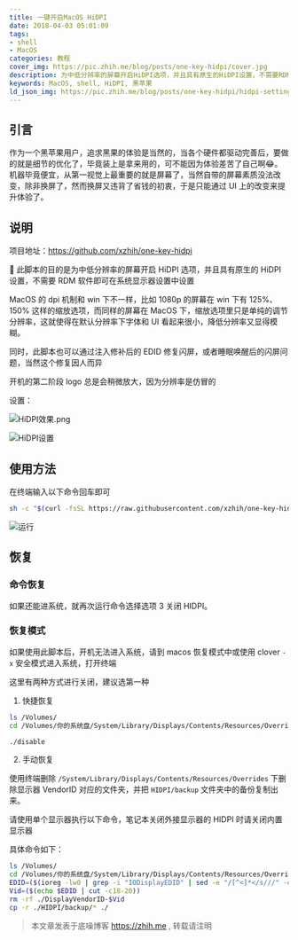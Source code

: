 ```yaml
---
title: 一键开启MacOS HiDPI
date: 2018-04-03 05:01:09
tags: 
- shell
- MacOS
categories: 教程
cover_img: https://pic.zhih.me/blog/posts/one-key-hidpi/cover.jpg
description: 为中低分辨率的屏幕开启HiDPI选项，并且具有原生的HiDPI设置，不需要RDM软件即可在系统显示器设置中设置，作为一个黑苹果用户，从第一视觉上最重要的就是屏幕了，当然自带的屏幕素质没法改变，除非换屏了，然而换屏又违背了省钱的初衷，于是只能通过UI上的改变来提升体验了
keywords: MacOS, shell, HiDPI, 黑苹果
ld_json_img: https://pic.zhih.me/blog/posts/one-key-hidpi/hidpi-setting.jpg
---
```


## 引言

作为一个黑苹果用户，追求黑果的体验是当然的，当各个硬件都驱动完善后，要做的就是细节的优化了，毕竟装上是拿来用的，可不能因为体验差苦了自己啊😂。机器毕竟便宜，从第一视觉上最重要的就是屏幕了，当然自带的屏幕素质没法改变，除非换屏了，然而换屏又违背了省钱的初衷，于是只能通过 UI 上的改变来提升体验了。

## 说明

项目地址：https://github.com/xzhih/one-key-hidpi

 此脚本的目的是为中低分辨率的屏幕开启 HiDPI 选项，并且具有原生的 HiDPI 设置，不需要 RDM 软件即可在系统显示器设置中设置

MacOS 的 dpi 机制和 win 下不一样，比如 1080p 的屏幕在 win 下有 125%、150% 这样的缩放选项，而同样的屏幕在 MacOS 下，缩放选项里只是单纯的调节分辨率，这就使得在默认分辨率下字体和 UI 看起来很小，降低分辨率又显得模糊。

同时，此脚本也可以通过注入修补后的 EDID 修复闪屏，或者睡眠唤醒后的闪屏问题，当然这个修复因人而异

开机的第二阶段 logo 总是会稍微放大，因为分辨率是仿冒的

设置：

![HiDPI效果.png](https://pic.zhih.me/blog/posts/one-key-hidpi/hidpi-setting.jpg)

![HiDPI设置](https://pic.zhih.me/blog/posts/one-key-hidpi/hidpi.gif)

## 使用方法

在终端输入以下命令回车即可

```bash
sh -c "$(curl -fsSL https://raw.githubusercontent.com/xzhih/one-key-hidpi/master/hidpi-zh.sh)"
```

![运行](https://pic.zhih.me/blog/posts/one-key-hidpi/run.jpg)

## 恢复

### 命令恢复

如果还能进系统，就再次运行命令选择选项 3 关闭 HIDPI。

### 恢复模式

如果使用此脚本后，开机无法进入系统，请到 macos 恢复模式中或使用 clover `-x` 安全模式进入系统，打开终端

这里有两种方式进行关闭，建议选第一种

1. 快捷恢复
    
```bash
ls /Volumes/
cd /Volumes/你的系统盘/System/Library/Displays/Contents/Resources/Overrides/HIDPI

./disable
```

2. 手动恢复

使用终端删除 `/System/Library/Displays/Contents/Resources/Overrides` 下删除显示器 VendorID 对应的文件夹，并把 `HIDPI/backup` 文件夹中的备份复制出来。

请使用单个显示器执行以下命令，笔记本关闭外接显示器的 HIDPI 时请关闭内置显示器

具体命令如下：

```bash
ls /Volumes/
cd /Volumes/你的系统盘/System/Library/Displays/Contents/Resources/Overrides
EDID=($(ioreg -lw0 | grep -i "IODisplayEDID" | sed -e "/[^<]*</s///" -e "s/\>//"))
Vid=($(echo $EDID | cut -c18-20))
rm -rf ./DisplayVendorID-$Vid
cp -r ./HIDPI/backup/* ./
```

>本文章发表于底噪博客 https://zhih.me , 转载请注明

